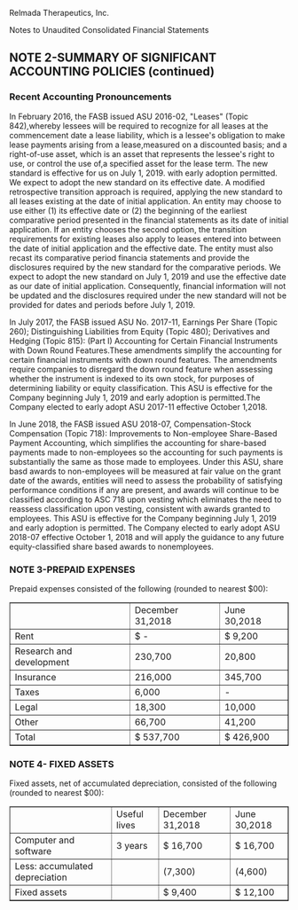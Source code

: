 Relmada Therapeutics, Inc.

Notes to Unaudited Consolidated Financial Statements

## NOTE 2-SUMMARY OF SIGNIFICANT ACCOUNTING POLICIES (continued)

### Recent Accounting Pronouncements

In February 2016, the FASB issued ASU 2016-02, "Leases" (Topic 842),whereby lessees will be required to recognize for all leases at the commencement date a lease liability, which is a lessee's obligation to make lease payments arising from a lease,measured on a discounted basis; and a right-of-use asset, which is an asset that represents the lessee's right to use, or control the use of,a specified asset for the lease term. The new standard is effective for us on July 1, 2019. with early adoption permitted. We expect to adopt the new standard on its effective date. A modified retrospective transition approach is required, applying the new standard to all leases existing at the date of initial application. An entity may choose to use either (1) its effective date or (2) the beginning of the earliest comparative period presented in the financial statements as its date of initial application. If an entity chooses the second option, the transition requirements for existing leases also apply to leases entered into between the date of initial application and the effective date. The entity must also recast its comparative period financia statements and provide the disclosures required by the new standard for the comparative periods. We expect to adopt the new standard on July 1, 2019 and use the effective date as our date of initial application. Consequently, financial information will not be updated and the disclosures required under the new standard will not be provided for dates and periods before July 1, 2019.

In July 2017, the FASB issued ASU No. 2017-11, Earnings Per Share (Topic 260); Distinguishing Liabilities from Equity (Topic 480); Derivatives and Hedging (Topic 815): (Part I) Accounting for Certain Financial Instruments with Down Round Features.These amendments simplify the accounting for certain financial instruments with down round features. The amendments require companies to disregard the down round feature when assessing whether the instrument is indexed to its own stock, for purposes of determining liability or equity classification. This ASU is effective for the Company beginning July 1, 2019 and early adoption is permitted.The Company elected to early adopt ASU 2017-11 effective October 1,2018.

In June 2018, the FASB issued ASU 2018-07, Compensation-Stock Compensation (Topic 718): Improvements to Non-employee Share-Based Payment Accounting, which simplifies the accounting for share-based payments made to non-employees so the accounting for such payments is substantially the same as those made to employees. Under this ASU, share basd awards to non-employees will be measured at fair value on the grant date of the awards, entities will need to assess the probability of satisfying performance conditions if any are present, and awards will continue to be classified according to ASC 718 upon vesting which eliminates the need to reassess classification upon vesting, consistent with awards granted to employees. This ASU is effective for the Company beginning July 1, 2019 and early adoption is permitted. The Company elected to early adopt ASU 2018-07 effective October 1, 2018 and will apply the guidance to any future equity-classified share based awards to nonemployees.

### NOTE 3-PREPAID EXPENSES

Prepaid expenses consisted of the following (rounded to nearest &#36;00):


<table border="1" ><tr>
<td colspan="1" rowspan="1"></td>
<td colspan="1" rowspan="1">December 31,2018</td>
<td colspan="1" rowspan="1">June 30,2018</td>
</tr><tr>
<td colspan="1" rowspan="1">Rent</td>
<td colspan="1" rowspan="1">&#36; -</td>
<td colspan="1" rowspan="1">&#36; 9,200</td>
</tr><tr>
<td colspan="1" rowspan="1">Research and development</td>
<td colspan="1" rowspan="1">230,700</td>
<td colspan="1" rowspan="1">20,800</td>
</tr><tr>
<td colspan="1" rowspan="1">Insurance</td>
<td colspan="1" rowspan="1">216,000</td>
<td colspan="1" rowspan="1">345,700</td>
</tr><tr>
<td colspan="1" rowspan="1">Taxes</td>
<td colspan="1" rowspan="1">6,000</td>
<td colspan="1" rowspan="1">-</td>
</tr><tr>
<td colspan="1" rowspan="1">Legal</td>
<td colspan="1" rowspan="1">18,300</td>
<td colspan="1" rowspan="1">10,000</td>
</tr><tr>
<td colspan="1" rowspan="1">Other</td>
<td colspan="1" rowspan="1">66,700</td>
<td colspan="1" rowspan="1">41,200</td>
</tr><tr>
<td colspan="1" rowspan="1">Total</td>
<td colspan="1" rowspan="1">&#36; 537,700</td>
<td colspan="1" rowspan="1">&#36; 426,900</td>
</tr></table>

### NOTE 4- FIXED ASSETS

Fixed assets, net of accumulated depreciation, consisted of the following (rounded to nearest &#36;00):


<table border="1" ><tr>
<td colspan="1" rowspan="1"></td>
<td colspan="1" rowspan="1">Useful lives</td>
<td colspan="1" rowspan="1">December 31,2018</td>
<td colspan="1" rowspan="1">June 30,2018</td>
</tr><tr>
<td colspan="1" rowspan="1">Computer and software</td>
<td colspan="1" rowspan="1">3 years</td>
<td colspan="1" rowspan="1">&#36; 16,700</td>
<td colspan="1" rowspan="1">&#36; 16,700</td>
</tr><tr>
<td colspan="1" rowspan="1">Less: accumulated depreciation</td>
<td colspan="1" rowspan="1"></td>
<td colspan="1" rowspan="1">(7,300)</td>
<td colspan="1" rowspan="1">(4,600)</td>
</tr><tr>
<td colspan="1" rowspan="1">Fixed assets</td>
<td colspan="1" rowspan="1"></td>
<td colspan="1" rowspan="1">&#36; 9,400</td>
<td colspan="1" rowspan="1">&#36; 12,100</td>
</tr></table>

